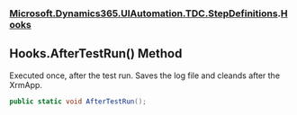 ### [Microsoft.Dynamics365.UIAutomation.TDC.StepDefinitions](Microsoft.Dynamics365.UIAutomation.TDC.StepDefinitions.md 'Microsoft.Dynamics365.UIAutomation.TDC.StepDefinitions').[Hooks](Hooks.md 'Microsoft.Dynamics365.UIAutomation.TDC.StepDefinitions.Hooks')

## Hooks.AfterTestRun() Method

Executed once, after the test run. Saves the log file and cleands after the XrmApp.

```csharp
public static void AfterTestRun();
```